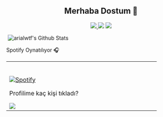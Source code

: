 <h2 align="center">Merhaba Dostum 👋</h2>
<p align="center">
  <a href="https://discord.com/users/857646013749657690" target"blank_"><img src="https://img.shields.io/badge/discord%20-7289DA.svg?&style=for-the-badge&logo=discord&logoColor=white">
  <a href="https://www.youtube.com/channel/UCgUR-WcNIK7PIdO-Z9F_PEw" target"blank_"><img src="https://img.shields.io/badge/youtube%20-ff0000.svg?&style=for-the-badge&logo=youtube&logoColor=white"></a>
  <a href="https://github.com/srogzy" target"blank_"><img src="https://img.shields.io/badge/GitHub%20-191717.svg?&style=for-the-badge&logo=github&logoColor=white"></a>
</p>


  
<img align="center">
<img src = "https://github-readme-stats.vercel.app/api?username=arialwtf&include_all_commits=true&count_private=true&show_icons=true&line_height=20&title_color=7A7ADB&icon_color=2234AE&text_color=D3D3D3&bg_color=0,000000,130F40" alt="arialwtf's Github Stats">




  
Spotify Oynatılıyor 🎧


<table width="100%"> 
  <tr>
  <td width="50%">
      
&nbsp; <br> [![Spotify](https://novatorem.vercel.app/api/spotify)](https://open.spotify.com/user/omnitenebris)

<p>Profilime kaç kişi tıkladı?</p>
<img src="https://profile-counter.glitch.me/{Srogzy}/count.svg" /> 
<br/> 
</html>
